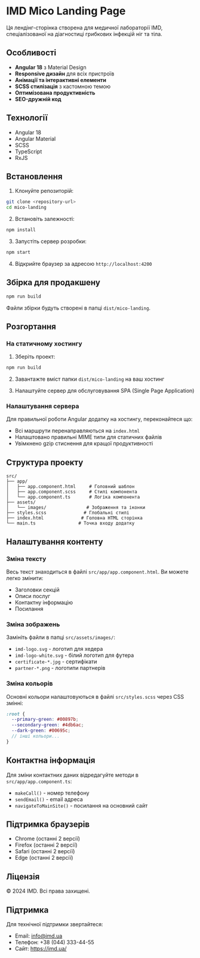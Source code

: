 # IMD Mico Landing Page

Ця лендінг-сторінка створена для медичної лабораторії IMD, спеціалізованої на діагностиці грибкових інфекцій ніг та тіла.

## Особливості

- **Angular 18** з Material Design
- **Responsive дизайн** для всіх пристроїв
- **Анімації та інтерактивні елементи**
- **SCSS стилізація** з кастомною темою
- **Оптимізована продуктивність**
- **SEO-дружній код**

## Технології

- Angular 18
- Angular Material
- SCSS
- TypeScript
- RxJS

## Встановлення

1. Клонуйте репозиторій:
```bash
git clone <repository-url>
cd mico-landing
```

2. Встановіть залежності:
```bash
npm install
```

3. Запустіть сервер розробки:
```bash
npm start
```

4. Відкрийте браузер за адресою `http://localhost:4200`

## Збірка для продакшену

```bash
npm run build
```

Файли збірки будуть створені в папці `dist/mico-landing`.

## Розгортання

### На статичному хостингу

1. Зберіть проект:
```bash
npm run build
```

2. Завантажте вміст папки `dist/mico-landing` на ваш хостинг

3. Налаштуйте сервер для обслуговування SPA (Single Page Application)

### Налаштування сервера

Для правильної роботи Angular додатку на хостингу, переконайтеся що:

- Всі маршрути перенаправляються на `index.html`
- Налаштовано правильні MIME типи для статичних файлів
- Увімкнено gzip стиснення для кращої продуктивності

## Структура проекту

```
src/
├── app/
│   ├── app.component.html     # Головний шаблон
│   ├── app.component.scss     # Стилі компонента
│   └── app.component.ts       # Логіка компонента
├── assets/
│   └── images/               # Зображення та іконки
├── styles.scss              # Глобальні стилі
├── index.html              # Головна HTML сторінка
└── main.ts                # Точка входу додатку
```

## Налаштування контенту

### Зміна тексту

Весь текст знаходиться в файлі `src/app/app.component.html`. Ви можете легко змінити:

- Заголовки секцій
- Описи послуг
- Контактну інформацію
- Посилання

### Зміна зображень

Замініть файли в папці `src/assets/images/`:

- `imd-logo.svg` - логотип для хедера
- `imd-logo-white.svg` - білий логотип для футера
- `certificate-*.jpg` - сертифікати
- `partner-*.png` - логотипи партнерів

### Зміна кольорів

Основні кольори налаштовуються в файлі `src/styles.scss` через CSS змінні:

```scss
:root {
  --primary-green: #00897b;
  --secondary-green: #4db6ac;
  --dark-green: #00695c;
  // інші кольори...
}
```

## Контактна інформація

Для зміни контактних даних відредагуйте методи в `src/app/app.component.ts`:

- `makeCall()` - номер телефону
- `sendEmail()` - email адреса
- `navigateToMainSite()` - посилання на основний сайт

## Підтримка браузерів

- Chrome (останні 2 версії)
- Firefox (останні 2 версії)
- Safari (останні 2 версії)
- Edge (останні 2 версії)

## Ліцензія

© 2024 IMD. Всі права захищені.

## Підтримка

Для технічної підтримки звертайтеся:
- Email: info@imd.ua
- Телефон: +38 (044) 333-44-55
- Сайт: https://imd.ua/